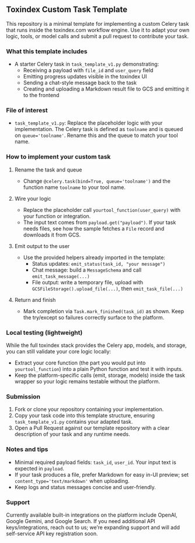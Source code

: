 ## Toxindex Custom Task Template

This repository is a minimal template for implementing a custom Celery task that runs inside the toxindex.com workflow engine. Use it to adapt your own logic, tools, or model calls and submit a pull request to contribute your task.

### What this template includes
- A starter Celery task in `task_template_v1.py` demonstrating:
  - Receiving a payload with `file_id` and `user_query` field
  - Emitting progress updates visible in the toxindex UI
  - Sending a chat-style message back to the task
  - Creating and uploading a Markdown result file to GCS and emitting it to the frontend

### File of interest
- `task_template_v1.py`: Replace the placeholder logic with your implementation. The Celery task is defined as `toolname` and is queued on `queue='toolname'`. Rename this and the queue to match your tool name.

### How to implement your custom task
1. Rename the task and queue
   - Change `@celery.task(bind=True, queue='toolname')` and the function name `toolname` to your tool name.

2. Wire your logic
   - Replace the placeholder call `yourtool_function(user_query)` with your function or integration.
   - The input text comes from `payload.get("payload")`. If your task needs files, see how the sample fetches a `File` record and downloads it from GCS.

3. Emit output to the user
   - Use the provided helpers already imported in the template:
     - Status updates: `emit_status(task_id, "your message")`
     - Chat message: build a `MessageSchema` and call `emit_task_message(...)`
     - File output: write a temporary file, upload with `GCSFileStorage().upload_file(...)`, then `emit_task_file(...)`

4. Return and finish
   - Mark completion via `Task.mark_finished(task_id)` as shown. Keep the try/except so failures correctly surface to the platform.

### Local testing (lightweight)
While the full toxindex stack provides the Celery app, models, and storage, you can still validate your core logic locally:
- Extract your core function (the part you would put into `yourtool_function`) into a plain Python function and test it with inputs.
- Keep the platform-specific calls (emit, storage, models) inside the task wrapper so your logic remains testable without the platform.

### Submission
1. Fork or clone your repository containing your implementation.
2. Copy your task code into this template structure, ensuring `task_template_v1.py` contains your adapted task.
3. Open a Pull Request against our template repository with a clear description of your task and any runtime needs.

### Notes and tips
- Minimal required payload fields: `task_id`, `user_id`. Your input text is expected in `payload`.
- If your task produces a file, prefer Markdown for easy in-UI preview; set `content_type='text/markdown'` when uploading.
- Keep logs and status messages concise and user-friendly.

### Support
Currently available built-in integrations on the platform include OpenAI, Google Gemini, and Google Search. If you need additional API keys/integrations, reach out to us; we’re expanding support and will add self-service API key registration soon.
